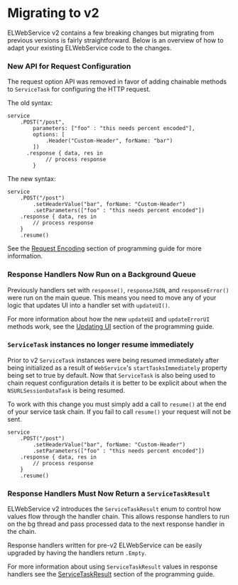 # Migrating to v2

ELWebService v2 contains a few breaking changes but migrating from previous versions is fairly straightforward. Below is an overview of how to adapt your existing ELWebService code to the changes.

### New API for Request Configuration

The request option API was removed in favor of adding chainable methods to `ServiceTask` for configuring the HTTP request.


The old syntax:

```
service
    .POST("/post", 
        parameters: ["foo" : "this needs percent encoded"],
        options: [
            .Header("Custom-Header", forName: "bar")
        ])
      .response { data, res in
            // process response
        }
```

The new syntax:

```
service
    .POST("/post")
        .setHeaderValue("bar", forName: "Custom-Header")
        .setParameters(["foo" : "this needs percent encoded"])
    .response { data, res in
        // process response
    }
    .resume()
```

See the [Request Encoding](https://github.com/Electrode-iOS/ELWebService/blob/master/docs/ELWebService-Programming-Guide.md#request-encoding) section of programming guide for more information.

### Response Handlers Now Run on a Background Queue

Previously handlers set with `response()`, `responseJSON`, and `responseError()` were run on the main queue. This means you need to move any of your logic that updates UI into a handler set with `updateUI()`.

For more information about how the new `updateUI` and `updateErrorUI` methods work, see the [Updating UI](https://github.com/Electrode-iOS/ELWebService/blob/master/docs/ELWebService-Programming-Guide.md#updating-ui) section of the programming guide.

### `ServiceTask` instances no longer resume immediately

Prior to v2 `ServiceTask` instances were being resumed immediately after being initialized as a result of `WebService`'s `startTasksImmediately` property being set to true by default. Now that `ServiceTask` is also being used to chain request configuration details it is better to be explicit about when the `NSURLSessionDataTask` is being resumed.

To work with this change you must simply add a call to `resume()` at the end of your service task chain. If you fail to call `resume()` your request will not be sent.

```
service
    .POST("/post")
        .setHeaderValue("bar", forName: "Custom-Header")
        .setParameters(["foo" : "this needs percent encoded"])
    .response { data, res in
        // process response
    }
    .resume()
```

### Response Handlers Must Now Return a `ServiceTaskResult`

ELWebService v2 introduces the `ServiceTaskResult` enum to control how values flow through the handler chain. This allows response handlers to run on the bg thread and pass processed data to the next response handler in the chain.

Response handlers written for pre-v2 ELWebService can be easily upgraded by having the handlers return `.Empty`.

For more information about using `ServiceTaskResult` values in response handlers see the [ServiceTaskResult](https://github.com/Electrode-iOS/ELWebService/blob/master/docs/ELWebService-Programming-Guide.md#servicetaskresult) section of the programming guide.
